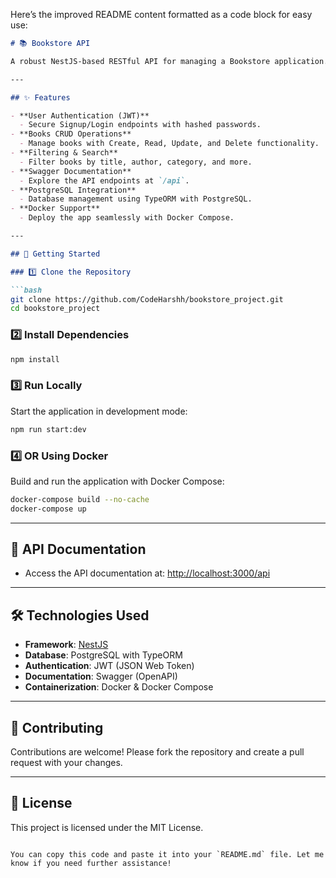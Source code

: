 Here’s the improved README content formatted as a code block for easy use:

```markdown
# 📚 Bookstore API  

A robust NestJS-based RESTful API for managing a Bookstore application. This project includes full CRUD operations for books, user authentication using JWT, PostgreSQL integration, Swagger documentation, and containerization via Docker.  

---

## ✨ Features  

- **User Authentication (JWT)**  
  - Secure Signup/Login endpoints with hashed passwords.  
- **Books CRUD Operations**  
  - Manage books with Create, Read, Update, and Delete functionality.  
- **Filtering & Search**  
  - Filter books by title, author, category, and more.  
- **Swagger Documentation**  
  - Explore the API endpoints at `/api`.  
- **PostgreSQL Integration**  
  - Database management using TypeORM with PostgreSQL.  
- **Docker Support**  
  - Deploy the app seamlessly with Docker Compose.  

---

## 🚀 Getting Started  

### 1️⃣ Clone the Repository  

```bash
git clone https://github.com/CodeHarshh/bookstore_project.git
cd bookstore_project
```

### 2️⃣ Install Dependencies  

```bash
npm install
```

### 3️⃣ Run Locally  

Start the application in development mode:  
```bash
npm run start:dev
```

### 4️⃣ OR Using Docker  

Build and run the application with Docker Compose:  
```bash
docker-compose build --no-cache
docker-compose up
```

---

## 📖 API Documentation  

- Access the API documentation at: [http://localhost:3000/api](http://localhost:3000/api)  

---

## 🛠️ Technologies Used  

- **Framework**: [NestJS](https://nestjs.com/)  
- **Database**: PostgreSQL with TypeORM  
- **Authentication**: JWT (JSON Web Token)  
- **Documentation**: Swagger (OpenAPI)  
- **Containerization**: Docker & Docker Compose  

---

## 🤝 Contributing  

Contributions are welcome! Please fork the repository and create a pull request with your changes.  

---

## 📜 License  

This project is licensed under the MIT License.  
```

You can copy this code and paste it into your `README.md` file. Let me know if you need further assistance!
